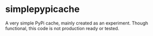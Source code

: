 simplepypicache
===============

A very simple PyPi cache, mainly created as an experiment.  Though
functional, this code is not production ready or tested.
